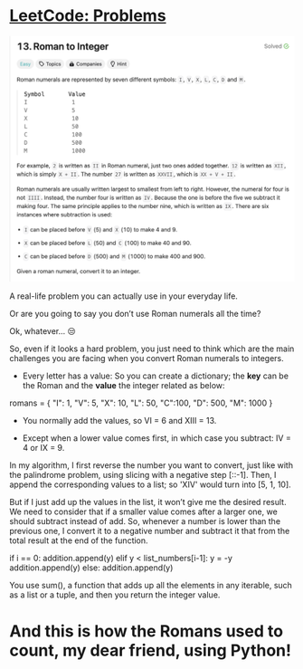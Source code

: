 # [LeetCode: Problems](https://leetcode.com/problemset/)

![RomantoInteger](/Images/Roman%20to%20integer.png)

A real-life problem you can actually use in your everyday life. 

Or are you going to say you don’t use Roman numerals all the time?

Ok, whatever... 😒

So, even if it looks a hard problem, you just need to think which are the main challenges you are facing when you convert Roman numerals to integers.

- Every letter has a value: So you can create a dictionary; the **key** can be the Roman and the **value** the integer related as below:

 romans = {
    "I": 1, 
    "V": 5, 
    "X": 10, 
    "L": 50, 
    "C":100, 
    "D": 500, 
    "M": 1000
    }

- You normally add the values, so VI = 6 and XIII = 13.

- Except when a lower value comes first, in which case you subtract: IV = 4 or IX = 9.

In my algorithm, I first reverse the number you want to convert, just like with the palindrome problem, using slicing with a negative step [::-1]. Then, I append the corresponding values to a list; so 'XIV' would turn into [5, 1, 10].

But if I just add up the values in the list, it won’t give me the desired result. We need to consider that if a smaller value comes after a larger one, we should subtract instead of add. So, whenever a number is lower than the previous one, I convert it to a negative number and subtract it that from the total result at the end of the function.

if i == 0: 
    addition.append(y)
elif y < list_numbers[i-1]: 
    y = -y
    addition.append(y)
else:
    addition.append(y)

You use sum(), a function that adds up all the elements in any iterable, such as a list or a tuple, and then you return the integer value.

# And this is how the Romans used to count, my dear friend, using Python!






